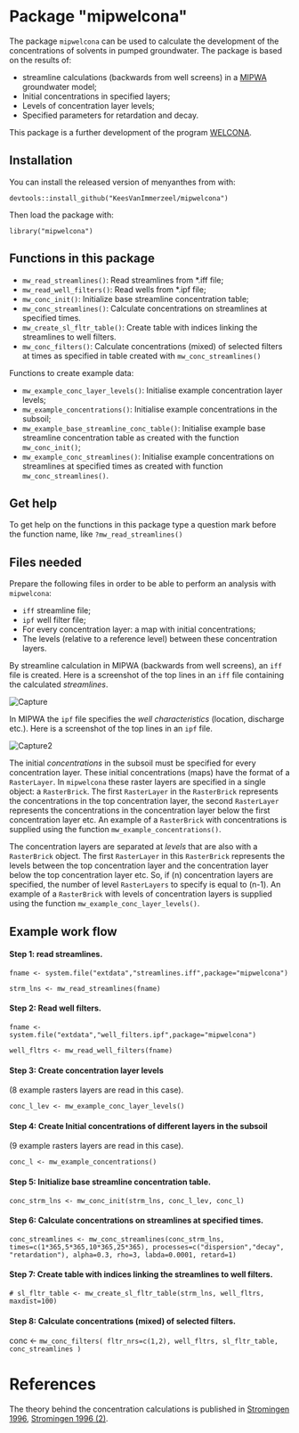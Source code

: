 # Package "mipwelcona"

<!-- badges: start -->
<!-- badges: end -->

The package `mipwelcona` can be used to calculate the development of the concentrations of solvents in pumped groundwater. The package is based on the results of:

* streamline calculations (backwards from well screens) in a [MIPWA](https://oss.deltares.nl/web/imod/mipwa-showcase) groundwater model;
* Initial concentrations in specified layers;
* Levels of concentration layer levels; 
* Specified parameters for retardation and decay.

This package is a further development of the program [WELCONA](https://edepot.wur.nl/10147).

## Installation

You can install the released version of menyanthes from with:

`devtools::install_github("KeesVanImmerzeel/mipwelcona")`

Then load the package with:

`library("mipwelcona")` 

## Functions in this package
- `mw_read_streamlines()`: Read streamlines from *.iff file;
- `mw_read_well_filters()`: Read wells from *.ipf file;
- `mw_conc_init()`: Initialize base streamline concentration table;
- `mw_conc_streamlines()`: Calculate concentrations on streamlines at specified times.
- `mw_create_sl_fltr_table()`: Create table with indices linking the streamlines to well filters.
- `mw_conc_filters()`: Calculate concentrations (mixed) of selected filters at times as specified in table created     with `mw_conc_streamlines()`

Functions to create example data:

- `mw_example_conc_layer_levels()`: Initialise example concentration layer levels;
- `mw_example_concentrations()`: Initialise example concentrations in the subsoil; 
- `mw_example_base_streamline_conc_table()`: Initialise example base streamline concentration table as created with the function `mw_conc_init()`; 
- `mw_example_conc_streamlines()`: Initialise example concentrations on streamlines at specified times as created with function `mw_conc_streamlines()`.


## Get help

To get help on the functions in this package type a question mark before the function name, like `?mw_read_streamlines()`

## Files needed

Prepare the following files in order to be able to perform an analysis with `mipwelcona`:

* `iff` streamline file;
* `ipf` well filter file;
* For every concentration layer: a map with initial concentrations; 
* The levels (relative to a reference level) between these concentration layers.


By streamline calculation in MIPWA (backwards from well screens), an `iff` file is created. Here is a screenshot of the top lines in an `iff` file containing the calculated *streamlines*.

![Capture](https://user-images.githubusercontent.com/16401251/94780598-001ad380-03c9-11eb-9558-82b8f4da889c.PNG)

In MIPWA the `ipf` file specifies the *well characteristics* (location, discharge etc.). Here is a screenshot of the top lines in an `ipf` file.

![Capture2](https://user-images.githubusercontent.com/16401251/94781503-3a38a500-03ca-11eb-96ab-6d6c9ed4637f.PNG)

The initial *concentrations* in the subsoil must be specified for every concentration layer. These initial concentrations (maps) have the format of a `RasterLayer`. In `mipwelcona` these raster layers are specified in a single object: a `RasterBrick`. The first `RasterLayer` in the `RasterBrick` represents the concentrations in the top concentration layer, the second `RasterLayer` represents the concentrations in the concentration layer below the first concentration layer etc. An example of a `RasterBrick` with concentrations is supplied using the function `mw_example_concentrations()`.

The concentration layers are separated at *levels* that are also with a `RasterBrick` object. The first `RasterLayer` in this `RasterBrick` represents the levels between the top concentration layer and the concentration layer below the top concentration layer etc. So, if (n) concentration layers are specified, the number of level `RasterLayers` to specify is equal to (n-1). An example of a `RasterBrick` with levels of concentration layers is supplied using the function `mw_example_conc_layer_levels()`.


## Example work flow

#### Step 1: read streamlines.
`fname <- system.file("extdata","streamlines.iff",package="mipwelcona")`

`strm_lns <- mw_read_streamlines(fname)`

#### Step 2: Read well filters.
`fname <- system.file("extdata","well_filters.ipf",package="mipwelcona")`

`well_fltrs <- mw_read_well_filters(fname)`

#### Step 3: Create concentration layer levels 
(8 example rasters layers are read in this case).

`conc_l_lev <- mw_example_conc_layer_levels()`

#### Step 4: Create Initial concentrations of different layers in the subsoil 
(9 example rasters layers are read in this case).

`conc_l <- mw_example_concentrations()`

#### Step 5: Initialize base streamline concentration table.
`conc_strm_lns <- mw_conc_init(strm_lns, conc_l_lev, conc_l)`

#### Step 6: Calculate concentrations on streamlines at specified times.
`conc_streamlines <- mw_conc_streamlines(conc_strm_lns, times=c(1*365,5*365,10*365,25*365), processes=c("dispersion","decay", "retardation"), alpha=0.3, rho=3, labda=0.0001, retard=1)`

#### Step 7: Create table with indices linking the streamlines to well filters.
`# sl_fltr_table <- mw_create_sl_fltr_table(strm_lns, well_fltrs, maxdist=100)`

#### Step 8: Calculate concentrations (mixed) of selected filters.
conc <- `mw_conc_filters( fltr_nrs=c(1,2), well_fltrs, sl_fltr_table, conc_streamlines )`

# References

The theory behind the concentration calculations is published in [Stromingen 1996](https://edepot.wur.nl/10128), [Stromingen 1996 (2)](https://www.nhv.nu/uploads/fileservice/stromingen/attachment/1996-3_Brieven.pdf).




